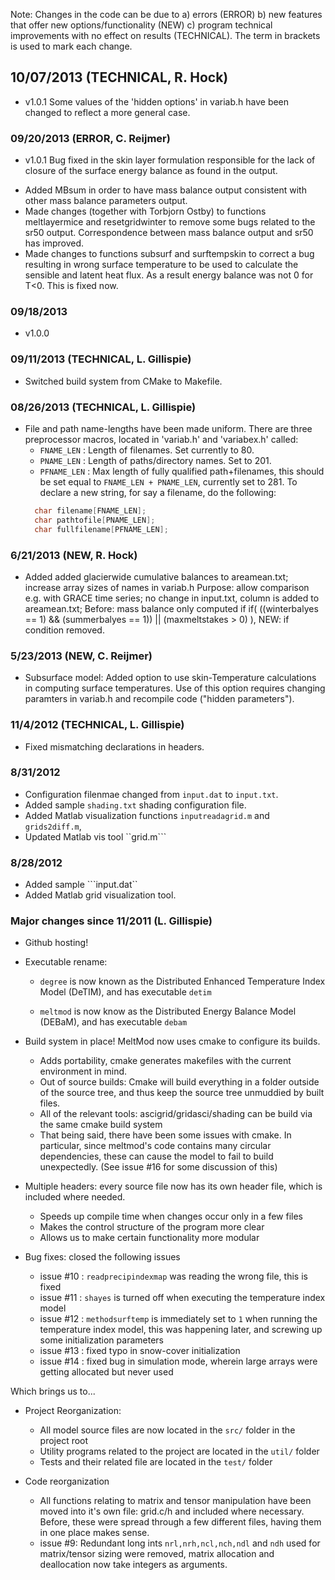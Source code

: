 Note: Changes in the code can be due to
a) errors  (ERROR)
b) new features that offer new options/functionality (NEW)
c) program technical improvements with no effect on results (TECHNICAL).
The term in brackets is used to mark each change.



## 10/07/2013  (TECHNICAL, R. Hock)
* v1.0.1
  Some values of the 'hidden options' in variab.h have been changed to reflect a more general case.

### 09/20/2013 (ERROR, C. Reijmer)

* v1.0.1
   Bug fixed in the skin layer formulation responsible for the lack of closure of the surface energy balance as found in the output.
- Added MBsum in order to have mass balance output consistent with other mass balance parameters output.
- Made changes (together with Torbjorn Ostby) to functions meltlayermice and resetgridwinter to remove 
some bugs related to the sr50 output. Correspondence between mass balance output and sr50 has improved.
- Made changes to functions subsurf and surftempskin to correct a bug resulting in wrong surface temperature to be used to calculate the sensible and latent heat flux. As a result energy balance was not 0 for T<0. This is fixed now.

### 09/18/2013
* v1.0.0

### 09/11/2013  (TECHNICAL, L. Gillispie)
* Switched build system from CMake to Makefile.


### 08/26/2013  (TECHNICAL, L. Gillispie)
* File and path name-lengths have been made uniform. There are three preprocessor
  macros, located in 'variab.h' and 'variabex.h' called:
    - ```FNAME_LEN``` : Length of filenames. Set currently to 80.
    - ```PNAME_LEN``` : Length of paths/directory names. Set to 201.
    - ```PFNAME_LEN``` : Max length of fully qualified path+filenames,
      this should be set equal to ```FNAME_LEN + PNAME_LEN```, currently
      set to 281.
  To declare a new string, for say a filename, do the following:
  ```c
    char filename[FNAME_LEN];
    char pathtofile[PNAME_LEN];
    char fullfilename[PFNAME_LEN];
  ```

### 6/21/2013  (NEW, R. Hock)
* Added added glacierwide cumulative balances to areamean.txt; increase array sizes of names in variab.h
  Purpose: allow comparison e.g. with GRACE time series; no change in
  input.txt, column is added to areamean.txt;
  Before: mass balance only computed if if( ((winterbalyes == 1) &&
  (summerbalyes == 1)) || (maxmeltstakes > 0) ), NEW: if condition
  removed.

### 5/23/2013  (NEW, C. Reijmer)
* Subsurface model: Added option to use skin-Temperature calculations in computing surface temperatures.
  Use of this option requires changing paramters in variab.h and recompile code ("hidden parameters").

### 11/4/2012  (TECHNICAL, L. Gillispie)
* Fixed mismatching declarations in headers.

### 8/31/2012
* Configuration filenmae changed from ```input.dat``` to ```input.txt```.
* Added sample ```shading.txt``` shading configuration file.
* Added Matlab visualization functions ```inputreadagrid.m``` and ```grids2diff.m```,
* Updated Matlab vis tool ``grid.m```

### 8/28/2012
* Added sample ```input.dat``
* Added Matlab grid visualization tool.

### Major changes since 11/2011 (L. Gillispie)

* Github hosting!

* Executable rename:
    - ```degree``` is now known as the Distributed Enhanced Temperature Index 
    Model (DeTIM), and has executable ```detim```

    - ```meltmod``` is now know as the Distributed Energy Balance Model (DEBaM),
    and has executable ```debam```
 

* Build system in place! MeltMod now uses cmake to configure its builds.
    - Adds portability, cmake generates makefiles with the current environment
        in mind.
    - Out of source builds: Cmake will build everything in a folder outside of
        the source tree, and thus keep the source tree unmuddied by built files.
    - All of the relevant tools: ascigrid/gridasci/shading can be build via
        the same cmake build system
    - That being said, there have been some issues with cmake. In particular,
        since meltmod's code contains many circular dependencies, these can
        cause the model to fail to build unexpectedly. (See issue #16 for some
        discussion of this)

* Multiple headers: every source file now has its own header file, which is included where needed.
    - Speeds up compile time when changes occur only in a few files
    - Makes the control structure of the program more clear
    - Allows us to make certain functionality more modular

* Bug fixes: closed the following issues
    - issue #10 : ``readprecipindexmap`` was reading the wrong file, this is fixed
    - issue #11 : ``shayes`` is turned off when executing the temperature index model
    - issue #12 : ``methodsurftemp`` is immediately set to ``1`` when running the 
        temperature index model, this was happening later, and screwing up some
        initialization parameters
    - issue #13 : fixed typo in snow-cover initialization
    - issue #14 : fixed bug in simulation mode, wherein large arrays were getting allocated
        but never used

Which brings us to...

* Project Reorganization:
    - All model source files are now located in the ```src/``` folder in the
        project root
    - Utility programs related to the project are located in the ```util/``` folder 
    - Tests and their related file are located in the ```test/``` folder

* Code reorganization
    - All functions relating to matrix and tensor manipulation have been moved into
        it's own file: grid.c/h and included where necessary. Before, these were
        spread through a few different files, having them in one place makes sense.
    - issue #9: Redundant long ints ```nrl,nrh,ncl,nch,ndl``` and ```ndh``` used for 
        matrix/tensor sizing were removed, matrix
        allocation and deallocation now take integers as arguments.
